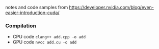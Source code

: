 
notes and code samples from https://developer.nvidia.com/blog/even-easier-introduction-cuda/



### Compilation

   - CPU code `clang++ add.cpp -o add`
   - GPU code `nvcc add.cu -o add`
